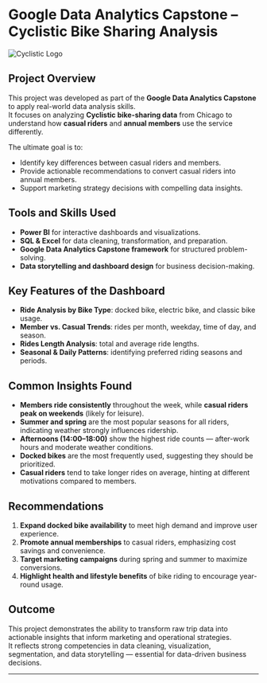 # Google Data Analytics Capstone – Cyclistic Bike Sharing Analysis  

![Cyclistic Logo](https://miro.medium.com/v2/resize:fit:384/1*VZPhIic4YdX1Nnzb96Fk5Q.png)

##  Project Overview  
This project was developed as part of the **Google Data Analytics Capstone** to apply real-world data analysis skills.  
It focuses on analyzing **Cyclistic bike-sharing data** from Chicago to understand how **casual riders** and **annual members** use the service differently.  

The ultimate goal is to:  
- Identify key differences between casual riders and members.  
- Provide actionable recommendations to convert casual riders into annual members.  
- Support marketing strategy decisions with compelling data insights.  

##  Tools and Skills Used  
- **Power BI** for interactive dashboards and visualizations.  
- **SQL & Excel** for data cleaning, transformation, and preparation.  
- **Google Data Analytics Capstone framework** for structured problem-solving.  
- **Data storytelling and dashboard design** for business decision-making.  

##  Key Features of the Dashboard  
- **Ride Analysis by Bike Type**: docked bike, electric bike, and classic bike usage.  
- **Member vs. Casual Trends**: rides per month, weekday, time of day, and season.  
- **Rides Length Analysis**: total and average ride lengths.  
- **Seasonal & Daily Patterns**: identifying preferred riding seasons and periods.  

##  Common Insights Found  
- **Members ride consistently** throughout the week, while **casual riders peak on weekends** (likely for leisure).  
- **Summer and spring** are the most popular seasons for all riders, indicating weather strongly influences ridership.  
- **Afternoons (14:00–18:00)** show the highest ride counts — after-work hours and moderate weather conditions.  
- **Docked bikes** are the most frequently used, suggesting they should be prioritized.  
- **Casual riders** tend to take longer rides on average, hinting at different motivations compared to members.  

##  Recommendations  
1. **Expand docked bike availability** to meet high demand and improve user experience.  
2. **Promote annual memberships** to casual riders, emphasizing cost savings and convenience.  
3. **Target marketing campaigns** during spring and summer to maximize conversions.  
4. **Highlight health and lifestyle benefits** of bike riding to encourage year-round usage.  

##  Outcome  
This project demonstrates the ability to transform raw trip data into actionable insights that inform marketing and operational strategies.  
It reflects strong competencies in data cleaning, visualization, segmentation, and data storytelling — essential for data-driven business decisions.  

---
